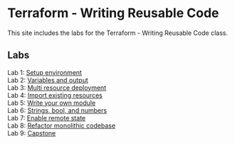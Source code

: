 # Terraform - Writing Reusable Code

This site includes the labs for the Terraform - Writing Reusable Code class.

## Labs
Lab 1: [Setup environment](labs/lab-setup/)   
Lab 2: [Variables and output](labs/tf-variables-and-output)   
Lab 3: [Multi resource deployment](labs/tf-more-variables)   
Lab 4: [Import existing resources](labs/tf-import)   
Lab 5: [Write your own module](labs/tf-write-module)   
Lab 6: [Strings, bool, and numbers](labs/tf-even-more-variables)   
Lab 7: [Enable remote state](labs/tf-remote-state)   
Lab 8: [Refactor monolithic codebase](labs/tf-refactor)   
Lab 9: [Capstone](labs/capstone)   
